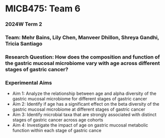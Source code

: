 # MICB475: Team 6
### 2024W Term 2
### Team: Mehr Bains, Lily Chen, Manveer Dhillon, Shreya Gandhi, Tricia Santiago

### Research Question: How does the composition and function of the gastric mucosal microbiome vary with age across different stages of gastric cancer?

### Experimental Aims
- Aim 1: Analyze the relationship between age and alpha diversity of the gastric mucosal microbiome for different stages of gastric cancer
- Aim 2: Identify if age has a significant effect on the beta diversity of the gastric mucosal microbiome at different stages of gastric cancer
- Aim 3: Identify microbial taxa that are strongly associated with distinct stages of gastric cancer across age cohorts
- Aim 4: Investigate the impact of age on gastric mucosal metabolic function within each stage of gastric cance
